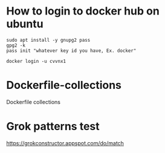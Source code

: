 # How to login to docker hub on ubuntu

```shell
sudo apt install -y gnupg2 pass
gpg2 -k
pass init "whatever key id you have, Ex. docker"

docker login -u cvvnx1
```

# Dockerfile-collections

Dockerfile collections

# Grok patterns test

https://grokconstructor.appspot.com/do/match
